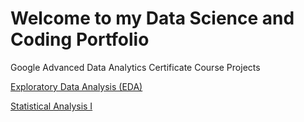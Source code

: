 # Welcome to my Data Science and Coding Portfolio

Google Advanced Data Analytics Certificate Course Projects

[Exploratory Data Analysis (EDA)](EDA_TLC_Notebook.md) 

[Statistical Analysis I](TLC_Statistical_Analysis.md)


